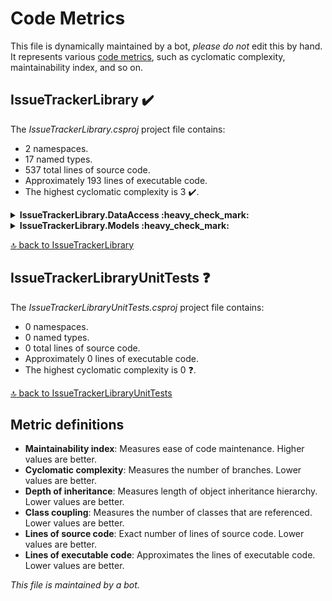 <!-- markdownlint-capture -->
<!-- markdownlint-disable -->

# Code Metrics

This file is dynamically maintained by a bot, *please do not* edit this by hand. It represents
various [code metrics](https://aka.ms/dotnet/code-metrics), such as cyclomatic complexity, maintainability index, and so
on.

<div id='issuetrackerlibrary'></div>

## IssueTrackerLibrary :heavy_check_mark:

The *IssueTrackerLibrary.csproj* project file contains:

- 2 namespaces.
- 17 named types.
- 537 total lines of source code.
- Approximately 193 lines of executable code.
- The highest cyclomatic complexity is 3 :heavy_check_mark:.

<details>
<summary>
  <strong id="issuetrackerlibrary-dataaccess">
    IssueTrackerLibrary.DataAccess :heavy_check_mark:
  </strong>
</summary>
<br>

The `IssueTrackerLibrary.DataAccess` namespace contains 10 named types.

- 10 named types.
- 434 total lines of source code.
- Approximately 165 lines of executable code.
- The highest cyclomatic complexity is 3 :heavy_check_mark:.

<details>
<summary>
  <strong id="dbconnection">
    DbConnection :heavy_check_mark:
  </strong>
</summary>
<br>

- The `DbConnection` contains 14 members.
- 32 total lines of source code.
- Approximately 13 lines of executable code.
- The highest cyclomatic complexity is 2 :heavy_check_mark:.

| Member kind | Line number | Maintainability index | Cyclomatic complexity | Depth of inheritance | Class coupling |
Lines of source / executable code |
| :-: | :-: | :-: | :-: | :-: | :-: | :-: |
| Field
| [7](https://github.com/mpaulosky/IssueTracker/blob/main/src/IssueTrackerLibrary/DataAccess/DbConnection.cs#L7 "IConfiguration DbConnection._config")
| 100 | 0 :heavy_check_mark: | 0 | 1 | 1 / 0 |
| Field
| [9](https://github.com/mpaulosky/IssueTracker/blob/main/src/IssueTrackerLibrary/DataAccess/DbConnection.cs#L9 "string DbConnection._connectionId")
| 93 | 0 :heavy_check_mark: | 0 | 0 | 1 / 1 |
| Field
| [8](https://github.com/mpaulosky/IssueTracker/blob/main/src/IssueTrackerLibrary/DataAccess/DbConnection.cs#L8 "IMongoDatabase DbConnection._db")
| 100 | 0 :heavy_check_mark: | 0 | 1 | 1 / 0 |
| Method
| [24](https://github.com/mpaulosky/IssueTracker/blob/main/src/IssueTrackerLibrary/DataAccess/DbConnection.cs#L24 "DbConnection.DbConnection(IConfiguration config)")
| 64 | 1 :heavy_check_mark: | 0 | 9 | 12 / 8 |
| Property
| [16](https://github.com/mpaulosky/IssueTracker/blob/main/src/IssueTrackerLibrary/DataAccess/DbConnection.cs#L16 "MongoClient DbConnection.Client")
| 100 | 2 :heavy_check_mark: | 0 | 1 | 1 / 0 |
| Property
| [21](https://github.com/mpaulosky/IssueTracker/blob/main/src/IssueTrackerLibrary/DataAccess/DbConnection.cs#L21 "IMongoCollection<CommentModel> DbConnection.CommentCollection")
| 100 | 2 :heavy_check_mark: | 0 | 2 | 1 / 0 |
| Property
| [15](https://github.com/mpaulosky/IssueTracker/blob/main/src/IssueTrackerLibrary/DataAccess/DbConnection.cs#L15 "string DbConnection.CommentCollectionName")
| 100 | 2 :heavy_check_mark: | 0 | 0 | 1 / 1 |
| Property
| [11](https://github.com/mpaulosky/IssueTracker/blob/main/src/IssueTrackerLibrary/DataAccess/DbConnection.cs#L11 "string DbConnection.DbName")
| 100 | 2 :heavy_check_mark: | 0 | 0 | 1 / 0 |
| Property
| [20](https://github.com/mpaulosky/IssueTracker/blob/main/src/IssueTrackerLibrary/DataAccess/DbConnection.cs#L20 "IMongoCollection<IssueModel> DbConnection.IssueCollection")
| 100 | 2 :heavy_check_mark: | 0 | 2 | 1 / 0 |
| Property
| [14](https://github.com/mpaulosky/IssueTracker/blob/main/src/IssueTrackerLibrary/DataAccess/DbConnection.cs#L14 "string DbConnection.IssueCollectionName")
| 100 | 2 :heavy_check_mark: | 0 | 0 | 1 / 1 |
| Property
| [18](https://github.com/mpaulosky/IssueTracker/blob/main/src/IssueTrackerLibrary/DataAccess/DbConnection.cs#L18 "IMongoCollection<StatusModel> DbConnection.StatusCollection")
| 100 | 2 :heavy_check_mark: | 0 | 2 | 1 / 0 |
| Property
| [12](https://github.com/mpaulosky/IssueTracker/blob/main/src/IssueTrackerLibrary/DataAccess/DbConnection.cs#L12 "string DbConnection.StatusCollectionName")
| 100 | 2 :heavy_check_mark: | 0 | 0 | 1 / 1 |
| Property
| [19](https://github.com/mpaulosky/IssueTracker/blob/main/src/IssueTrackerLibrary/DataAccess/DbConnection.cs#L19 "IMongoCollection<UserModel> DbConnection.UserCollection")
| 100 | 2 :heavy_check_mark: | 0 | 2 | 1 / 0 |
| Property
| [13](https://github.com/mpaulosky/IssueTracker/blob/main/src/IssueTrackerLibrary/DataAccess/DbConnection.cs#L13 "string DbConnection.UserCollectionName")
| 100 | 2 :heavy_check_mark: | 0 | 0 | 1 / 1 |

<a href="#issuetrackerlibrary-dataaccess">:top: back to IssueTrackerLibrary.DataAccess</a>

</details>

<details>
<summary>
  <strong id="icommentdata">
    ICommentData :heavy_check_mark:
  </strong>
</summary>
<br>

- The `ICommentData` contains 8 members.
- 11 total lines of source code.
- Approximately 0 lines of executable code.
- The highest cyclomatic complexity is 1 :heavy_check_mark:.

| Member kind | Line number | Maintainability index | Cyclomatic complexity | Depth of inheritance | Class coupling |
Lines of source / executable code |
| :-: | :-: | :-: | :-: | :-: | :-: | :-: |
| Method
| [12](https://github.com/mpaulosky/IssueTracker/blob/main/src/IssueTrackerLibrary/Contracts/ICommentData.cs#L12 "Task ICommentData.CreateComment(CommentModel comment)")
| 100 | 1 :heavy_check_mark: | 0 | 2 | 1 / 0 |
| Method
| [7](https://github.com/mpaulosky/IssueTracker/blob/main/src/IssueTrackerLibrary/Contracts/ICommentData.cs#L7 "Task<List<CommentModel>> ICommentData.GetAllApprovedComments()")
| 100 | 1 :heavy_check_mark: | 0 | 3 | 1 / 0 |
| Method
| [5](https://github.com/mpaulosky/IssueTracker/blob/main/src/IssueTrackerLibrary/Contracts/ICommentData.cs#L5 "Task<List<CommentModel>> ICommentData.GetAllComments()")
| 100 | 1 :heavy_check_mark: | 0 | 3 | 1 / 0 |
| Method
| [9](https://github.com/mpaulosky/IssueTracker/blob/main/src/IssueTrackerLibrary/Contracts/ICommentData.cs#L9 "Task<List<CommentModel>> ICommentData.GetAllCommentsWaitingForApproval()")
| 100 | 1 :heavy_check_mark: | 0 | 3 | 1 / 0 |
| Method
| [8](https://github.com/mpaulosky/IssueTracker/blob/main/src/IssueTrackerLibrary/Contracts/ICommentData.cs#L8 "Task<CommentModel> ICommentData.GetComment(string id)")
| 100 | 1 :heavy_check_mark: | 0 | 2 | 1 / 0 |
| Method
| [6](https://github.com/mpaulosky/IssueTracker/blob/main/src/IssueTrackerLibrary/Contracts/ICommentData.cs#L6 "Task<List<CommentModel>> ICommentData.GetUsersComments(string userId)")
| 100 | 1 :heavy_check_mark: | 0 | 3 | 1 / 0 |
| Method
| [10](https://github.com/mpaulosky/IssueTracker/blob/main/src/IssueTrackerLibrary/Contracts/ICommentData.cs#L10 "Task ICommentData.UpdateComment(CommentModel suggestion)")
| 100 | 1 :heavy_check_mark: | 0 | 2 | 1 / 0 |
| Method
| [11](https://github.com/mpaulosky/IssueTracker/blob/main/src/IssueTrackerLibrary/Contracts/ICommentData.cs#L11 "Task ICommentData.UpvoteComment(string commentId, string userId)")
| 100 | 1 :heavy_check_mark: | 0 | 1 | 1 / 0 |

<a href="#issuetrackerlibrary-dataaccess">:top: back to IssueTrackerLibrary.DataAccess</a>

</details>

<details>
<summary>
  <strong id="idbconnection">
    IDbConnection :heavy_check_mark:
  </strong>
</summary>
<br>

- The `IDbConnection` contains 10 members.
- 13 total lines of source code.
- Approximately 0 lines of executable code.
- The highest cyclomatic complexity is 1 :heavy_check_mark:.

| Member kind | Line number | Maintainability index | Cyclomatic complexity | Depth of inheritance | Class coupling |
Lines of source / executable code |
| :-: | :-: | :-: | :-: | :-: | :-: | :-: |
| Property
| [10](https://github.com/mpaulosky/IssueTracker/blob/main/src/IssueTrackerLibrary/Contracts/IDbConnection.cs#L10 "MongoClient IDbConnection.Client")
| 100 | 1 :heavy_check_mark: | 0 | 1 | 1 / 0 |
| Property
| [14](https://github.com/mpaulosky/IssueTracker/blob/main/src/IssueTrackerLibrary/Contracts/IDbConnection.cs#L14 "IMongoCollection<CommentModel> IDbConnection.CommentCollection")
| 100 | 1 :heavy_check_mark: | 0 | 2 | 1 / 0 |
| Property
| [9](https://github.com/mpaulosky/IssueTracker/blob/main/src/IssueTrackerLibrary/Contracts/IDbConnection.cs#L9 "string IDbConnection.CommentCollectionName")
| 100 | 1 :heavy_check_mark: | 0 | 0 | 1 / 0 |
| Property
| [5](https://github.com/mpaulosky/IssueTracker/blob/main/src/IssueTrackerLibrary/Contracts/IDbConnection.cs#L5 "string IDbConnection.DbName")
| 100 | 1 :heavy_check_mark: | 0 | 0 | 1 / 0 |
| Property
| [13](https://github.com/mpaulosky/IssueTracker/blob/main/src/IssueTrackerLibrary/Contracts/IDbConnection.cs#L13 "IMongoCollection<IssueModel> IDbConnection.IssueCollection")
| 100 | 1 :heavy_check_mark: | 0 | 2 | 1 / 0 |
| Property
| [8](https://github.com/mpaulosky/IssueTracker/blob/main/src/IssueTrackerLibrary/Contracts/IDbConnection.cs#L8 "string IDbConnection.IssueCollectionName")
| 100 | 1 :heavy_check_mark: | 0 | 0 | 1 / 0 |
| Property
| [11](https://github.com/mpaulosky/IssueTracker/blob/main/src/IssueTrackerLibrary/Contracts/IDbConnection.cs#L11 "IMongoCollection<StatusModel> IDbConnection.StatusCollection")
| 100 | 1 :heavy_check_mark: | 0 | 2 | 1 / 0 |
| Property
| [6](https://github.com/mpaulosky/IssueTracker/blob/main/src/IssueTrackerLibrary/Contracts/IDbConnection.cs#L6 "string IDbConnection.StatusCollectionName")
| 100 | 1 :heavy_check_mark: | 0 | 0 | 1 / 0 |
| Property
| [12](https://github.com/mpaulosky/IssueTracker/blob/main/src/IssueTrackerLibrary/Contracts/IDbConnection.cs#L12 "IMongoCollection<UserModel> IDbConnection.UserCollection")
| 100 | 1 :heavy_check_mark: | 0 | 2 | 1 / 0 |
| Property
| [7](https://github.com/mpaulosky/IssueTracker/blob/main/src/IssueTrackerLibrary/Contracts/IDbConnection.cs#L7 "string IDbConnection.UserCollectionName")
| 100 | 1 :heavy_check_mark: | 0 | 0 | 1 / 0 |

<a href="#issuetrackerlibrary-dataaccess">:top: back to IssueTrackerLibrary.DataAccess</a>

</details>

<details>
<summary>
  <strong id="iissuedata">
    IIssueData :heavy_check_mark:
  </strong>
</summary>
<br>

- The `IIssueData` contains 8 members.
- 11 total lines of source code.
- Approximately 0 lines of executable code.
- The highest cyclomatic complexity is 1 :heavy_check_mark:.

| Member kind | Line number | Maintainability index | Cyclomatic complexity | Depth of inheritance | Class coupling |
Lines of source / executable code |
| :-: | :-: | :-: | :-: | :-: | :-: | :-: |
| Method
| [12](https://github.com/mpaulosky/IssueTracker/blob/main/src/IssueTrackerLibrary/Contracts/IIssueData.cs#L12 "Task IIssueData.CreateSuggestion(IssueModel suggestion)")
| 100 | 1 :heavy_check_mark: | 0 | 2 | 1 / 0 |
| Method
| [7](https://github.com/mpaulosky/IssueTracker/blob/main/src/IssueTrackerLibrary/Contracts/IIssueData.cs#L7 "Task<List<IssueModel>> IIssueData.GetAllApprovedSuggestions()")
| 100 | 1 :heavy_check_mark: | 0 | 3 | 1 / 0 |
| Method
| [5](https://github.com/mpaulosky/IssueTracker/blob/main/src/IssueTrackerLibrary/Contracts/IIssueData.cs#L5 "Task<List<IssueModel>> IIssueData.GetAllSuggestions()")
| 100 | 1 :heavy_check_mark: | 0 | 3 | 1 / 0 |
| Method
| [9](https://github.com/mpaulosky/IssueTracker/blob/main/src/IssueTrackerLibrary/Contracts/IIssueData.cs#L9 "Task<List<IssueModel>> IIssueData.GetAllSuggestionsWaitingForApproval()")
| 100 | 1 :heavy_check_mark: | 0 | 3 | 1 / 0 |
| Method
| [8](https://github.com/mpaulosky/IssueTracker/blob/main/src/IssueTrackerLibrary/Contracts/IIssueData.cs#L8 "Task<IssueModel> IIssueData.GetSuggestion(string id)")
| 100 | 1 :heavy_check_mark: | 0 | 2 | 1 / 0 |
| Method
| [6](https://github.com/mpaulosky/IssueTracker/blob/main/src/IssueTrackerLibrary/Contracts/IIssueData.cs#L6 "Task<List<IssueModel>> IIssueData.GetUsersSuggestions(string userId)")
| 100 | 1 :heavy_check_mark: | 0 | 3 | 1 / 0 |
| Method
| [10](https://github.com/mpaulosky/IssueTracker/blob/main/src/IssueTrackerLibrary/Contracts/IIssueData.cs#L10 "Task IIssueData.UpdateSuggestion(IssueModel suggestion)")
| 100 | 1 :heavy_check_mark: | 0 | 2 | 1 / 0 |
| Method
| [11](https://github.com/mpaulosky/IssueTracker/blob/main/src/IssueTrackerLibrary/Contracts/IIssueData.cs#L11 "Task IIssueData.UpvoteSuggestion(string suggestionId, string userId)")
| 100 | 1 :heavy_check_mark: | 0 | 1 | 1 / 0 |

<a href="#issuetrackerlibrary-dataaccess">:top: back to IssueTrackerLibrary.DataAccess</a>

</details>

<details>
<summary>
  <strong id="istatusdata">
    IStatusData :heavy_check_mark:
  </strong>
</summary>
<br>

- The `IStatusData` contains 2 members.
- 5 total lines of source code.
- Approximately 0 lines of executable code.
- The highest cyclomatic complexity is 1 :heavy_check_mark:.

| Member kind | Line number | Maintainability index | Cyclomatic complexity | Depth of inheritance | Class coupling |
Lines of source / executable code |
| :-: | :-: | :-: | :-: | :-: | :-: | :-: |
| Method
| [6](https://github.com/mpaulosky/IssueTracker/blob/main/src/IssueTrackerLibrary/Contracts/IStatusData.cs#L6 "Task IStatusData.CreateStatus(StatusModel status)")
| 100 | 1 :heavy_check_mark: | 0 | 2 | 1 / 0 |
| Method
| [5](https://github.com/mpaulosky/IssueTracker/blob/main/src/IssueTrackerLibrary/Contracts/IStatusData.cs#L5 "Task<List<StatusModel>> IStatusData.GetAllStatuses()")
| 100 | 1 :heavy_check_mark: | 0 | 3 | 1 / 0 |

<a href="#issuetrackerlibrary-dataaccess">:top: back to IssueTrackerLibrary.DataAccess</a>

</details>

<details>
<summary>
  <strong id="iuserdata">
    IUserData :heavy_check_mark:
  </strong>
</summary>
<br>

- The `IUserData` contains 5 members.
- 8 total lines of source code.
- Approximately 0 lines of executable code.
- The highest cyclomatic complexity is 1 :heavy_check_mark:.

| Member kind | Line number | Maintainability index | Cyclomatic complexity | Depth of inheritance | Class coupling |
Lines of source / executable code |
| :-: | :-: | :-: | :-: | :-: | :-: | :-: |
| Method
| [8](https://github.com/mpaulosky/IssueTracker/blob/main/src/IssueTrackerLibrary/Contracts/IUserData.cs#L8 "Task IUserData.CreateUser(UserModel user)")
| 100 | 1 :heavy_check_mark: | 0 | 2 | 1 / 0 |
| Method
| [6](https://github.com/mpaulosky/IssueTracker/blob/main/src/IssueTrackerLibrary/Contracts/IUserData.cs#L6 "Task<UserModel> IUserData.GetUser(string id)")
| 100 | 1 :heavy_check_mark: | 0 | 2 | 1 / 0 |
| Method
| [7](https://github.com/mpaulosky/IssueTracker/blob/main/src/IssueTrackerLibrary/Contracts/IUserData.cs#L7 "Task<UserModel> IUserData.GetUserFromAuthentication(string objectId)")
| 100 | 1 :heavy_check_mark: | 0 | 2 | 1 / 0 |
| Method
| [5](https://github.com/mpaulosky/IssueTracker/blob/main/src/IssueTrackerLibrary/Contracts/IUserData.cs#L5 "Task<List<UserModel>> IUserData.GetUsers()")
| 100 | 1 :heavy_check_mark: | 0 | 3 | 1 / 0 |
| Method
| [9](https://github.com/mpaulosky/IssueTracker/blob/main/src/IssueTrackerLibrary/Contracts/IUserData.cs#L9 "Task IUserData.UpdateUser(UserModel user)")
| 100 | 1 :heavy_check_mark: | 0 | 2 | 1 / 0 |

<a href="#issuetrackerlibrary-dataaccess">:top: back to IssueTrackerLibrary.DataAccess</a>

</details>

<details>
<summary>
  <strong id="mongocommentdata">
    MongoCommentData :heavy_check_mark:
  </strong>
</summary>
<br>

- The `MongoCommentData` contains 14 members.
- 143 total lines of source code.
- Approximately 68 lines of executable code.
- The highest cyclomatic complexity is 3 :heavy_check_mark:.

| Member kind | Line number | Maintainability index | Cyclomatic complexity | Depth of inheritance | Class coupling |
Lines of source / executable code |
| :-: | :-: | :-: | :-: | :-: | :-: | :-: |
| Field
| [9](https://github.com/mpaulosky/IssueTracker/blob/main/src/IssueTrackerLibrary/DataAccess/MongoCommentData.cs#L9 "IMemoryCache MongoCommentData._cache")
| 100 | 0 :heavy_check_mark: | 0 | 1 | 1 / 0 |
| Field
| [11](https://github.com/mpaulosky/IssueTracker/blob/main/src/IssueTrackerLibrary/DataAccess/MongoCommentData.cs#L11 "string MongoCommentData._cacheName")
| 93 | 0 :heavy_check_mark: | 0 | 0 | 1 / 1 |
| Field
| [7](https://github.com/mpaulosky/IssueTracker/blob/main/src/IssueTrackerLibrary/DataAccess/MongoCommentData.cs#L7 "IDbConnection MongoCommentData._db")
| 100 | 0 :heavy_check_mark: | 0 | 1 | 1 / 0 |
| Field
| [10](https://github.com/mpaulosky/IssueTracker/blob/main/src/IssueTrackerLibrary/DataAccess/MongoCommentData.cs#L10 "IMongoCollection<CommentModel> MongoCommentData._suggestions")
| 100 | 0 :heavy_check_mark: | 0 | 2 | 1 / 0 |
| Field
| [8](https://github.com/mpaulosky/IssueTracker/blob/main/src/IssueTrackerLibrary/DataAccess/MongoCommentData.cs#L8 "IUserData MongoCommentData._userData")
| 100 | 0 :heavy_check_mark: | 0 | 1 | 1 / 0 |
| Method
| [13](https://github.com/mpaulosky/IssueTracker/blob/main/src/IssueTrackerLibrary/DataAccess/MongoCommentData.cs#L13 "MongoCommentData.MongoCommentData(IDbConnection db, IUserData userData, IMemoryCache cache)")
| 75 | 1 :heavy_check_mark: | 0 | 5 | 7 / 4 |
| Method
| [120](https://github.com/mpaulosky/IssueTracker/blob/main/src/IssueTrackerLibrary/DataAccess/MongoCommentData.cs#L120 "Task MongoCommentData.CreateComment(CommentModel comment)")
| 58 | 1 :heavy_check_mark: | 0 | 13 | 27 / 14 |
| Method
| [49](https://github.com/mpaulosky/IssueTracker/blob/main/src/IssueTrackerLibrary/DataAccess/MongoCommentData.cs#L49 "Task<List<CommentModel>> MongoCommentData.GetAllApprovedComments()")
| 87 | 1 :heavy_check_mark: | 0 | 4 | 5 / 2 |
| Method
| [21](https://github.com/mpaulosky/IssueTracker/blob/main/src/IssueTrackerLibrary/DataAccess/MongoCommentData.cs#L21 "Task<List<CommentModel>> MongoCommentData.GetAllComments()")
| 68 | 2 :heavy_check_mark: | 0 | 8 | 13 / 7 |
| Method
| [61](https://github.com/mpaulosky/IssueTracker/blob/main/src/IssueTrackerLibrary/DataAccess/MongoCommentData.cs#L61 "Task<List<CommentModel>> MongoCommentData.GetAllCommentsWaitingForApproval()")
| 87 | 1 :heavy_check_mark: | 0 | 4 | 5 / 2 |
| Method
| [55](https://github.com/mpaulosky/IssueTracker/blob/main/src/IssueTrackerLibrary/DataAccess/MongoCommentData.cs#L55 "Task<CommentModel> MongoCommentData.GetComment(string id)")
| 80 | 1 :heavy_check_mark: | 0 | 6 | 5 / 3 |
| Method
| [35](https://github.com/mpaulosky/IssueTracker/blob/main/src/IssueTrackerLibrary/DataAccess/MongoCommentData.cs#L35 "Task<List<CommentModel>> MongoCommentData.GetUsersComments(string userId)")
| 68 | 2 :heavy_check_mark: | 0 | 8 | 13 / 7 |
| Method
| [67](https://github.com/mpaulosky/IssueTracker/blob/main/src/IssueTrackerLibrary/DataAccess/MongoCommentData.cs#L67 "Task MongoCommentData.UpdateComment(CommentModel suggestion)")
| 79 | 1 :heavy_check_mark: | 0 | 5 | 5 / 3 |
| Method
| [73](https://github.com/mpaulosky/IssueTracker/blob/main/src/IssueTrackerLibrary/DataAccess/MongoCommentData.cs#L73 "Task MongoCommentData.UpvoteComment(string commentId, string userId)")
| 51 | 3 :heavy_check_mark: | 0 | 14 | 46 / 25 |

<a href="#issuetrackerlibrary-dataaccess">:top: back to IssueTrackerLibrary.DataAccess</a>

</details>

<details>
<summary>
  <strong id="mongoissuedata">
    MongoIssueData :heavy_check_mark:
  </strong>
</summary>
<br>

- The `MongoIssueData` contains 14 members.
- 128 total lines of source code.
- Approximately 60 lines of executable code.
- The highest cyclomatic complexity is 2 :heavy_check_mark:.

| Member kind | Line number | Maintainability index | Cyclomatic complexity | Depth of inheritance | Class coupling |
Lines of source / executable code |
| :-: | :-: | :-: | :-: | :-: | :-: | :-: |
| Field
| [9](https://github.com/mpaulosky/IssueTracker/blob/main/src/IssueTrackerLibrary/DataAccess/MongoIssueData.cs#L9 "IMemoryCache MongoIssueData._cache")
| 100 | 0 :heavy_check_mark: | 0 | 1 | 1 / 0 |
| Field
| [11](https://github.com/mpaulosky/IssueTracker/blob/main/src/IssueTrackerLibrary/DataAccess/MongoIssueData.cs#L11 "string MongoIssueData._cacheName")
| 93 | 0 :heavy_check_mark: | 0 | 0 | 1 / 1 |
| Field
| [7](https://github.com/mpaulosky/IssueTracker/blob/main/src/IssueTrackerLibrary/DataAccess/MongoIssueData.cs#L7 "IDbConnection MongoIssueData._db")
| 100 | 0 :heavy_check_mark: | 0 | 1 | 1 / 0 |
| Field
| [10](https://github.com/mpaulosky/IssueTracker/blob/main/src/IssueTrackerLibrary/DataAccess/MongoIssueData.cs#L10 "IMongoCollection<IssueModel> MongoIssueData._issues")
| 100 | 0 :heavy_check_mark: | 0 | 2 | 1 / 0 |
| Field
| [8](https://github.com/mpaulosky/IssueTracker/blob/main/src/IssueTrackerLibrary/DataAccess/MongoIssueData.cs#L8 "IUserData MongoIssueData._userData")
| 100 | 0 :heavy_check_mark: | 0 | 1 | 1 / 0 |
| Method
| [13](https://github.com/mpaulosky/IssueTracker/blob/main/src/IssueTrackerLibrary/DataAccess/MongoIssueData.cs#L13 "MongoIssueData.MongoIssueData(IDbConnection db, IUserData userData, IMemoryCache cache)")
| 75 | 1 :heavy_check_mark: | 0 | 5 | 7 / 4 |
| Method
| [105](https://github.com/mpaulosky/IssueTracker/blob/main/src/IssueTrackerLibrary/DataAccess/MongoIssueData.cs#L105 "Task MongoIssueData.CreateSuggestion(IssueModel suggestion)")
| 58 | 1 :heavy_check_mark: | 0 | 12 | 27 / 14 |
| Method
| [49](https://github.com/mpaulosky/IssueTracker/blob/main/src/IssueTrackerLibrary/DataAccess/MongoIssueData.cs#L49 "Task<List<IssueModel>> MongoIssueData.GetAllApprovedSuggestions()")
| 87 | 1 :heavy_check_mark: | 0 | 4 | 5 / 2 |
| Method
| [21](https://github.com/mpaulosky/IssueTracker/blob/main/src/IssueTrackerLibrary/DataAccess/MongoIssueData.cs#L21 "Task<List<IssueModel>> MongoIssueData.GetAllSuggestions()")
| 68 | 2 :heavy_check_mark: | 0 | 8 | 13 / 7 |
| Method
| [61](https://github.com/mpaulosky/IssueTracker/blob/main/src/IssueTrackerLibrary/DataAccess/MongoIssueData.cs#L61 "Task<List<IssueModel>> MongoIssueData.GetAllSuggestionsWaitingForApproval()")
| 87 | 1 :heavy_check_mark: | 0 | 4 | 5 / 2 |
| Method
| [55](https://github.com/mpaulosky/IssueTracker/blob/main/src/IssueTrackerLibrary/DataAccess/MongoIssueData.cs#L55 "Task<IssueModel> MongoIssueData.GetSuggestion(string id)")
| 80 | 1 :heavy_check_mark: | 0 | 6 | 5 / 3 |
| Method
| [35](https://github.com/mpaulosky/IssueTracker/blob/main/src/IssueTrackerLibrary/DataAccess/MongoIssueData.cs#L35 "Task<List<IssueModel>> MongoIssueData.GetUsersSuggestions(string userId)")
| 68 | 2 :heavy_check_mark: | 0 | 8 | 13 / 7 |
| Method
| [67](https://github.com/mpaulosky/IssueTracker/blob/main/src/IssueTrackerLibrary/DataAccess/MongoIssueData.cs#L67 "Task MongoIssueData.UpdateSuggestion(IssueModel suggestion)")
| 79 | 1 :heavy_check_mark: | 0 | 5 | 5 / 3 |
| Method
| [73](https://github.com/mpaulosky/IssueTracker/blob/main/src/IssueTrackerLibrary/DataAccess/MongoIssueData.cs#L73 "Task MongoIssueData.UpvoteSuggestion(string suggestionId, string userId)")
| 56 | 1 :heavy_check_mark: | 0 | 13 | 31 / 17 |

<a href="#issuetrackerlibrary-dataaccess">:top: back to IssueTrackerLibrary.DataAccess</a>

</details>

<details>
<summary>
  <strong id="mongostatusdata">
    MongoStatusData :heavy_check_mark:
  </strong>
</summary>
<br>

- The `MongoStatusData` contains 6 members.
- 31 total lines of source code.
- Approximately 11 lines of executable code.
- The highest cyclomatic complexity is 2 :heavy_check_mark:.

| Member kind | Line number | Maintainability index | Cyclomatic complexity | Depth of inheritance | Class coupling |
Lines of source / executable code |
| :-: | :-: | :-: | :-: | :-: | :-: | :-: |
| Field
| [8](https://github.com/mpaulosky/IssueTracker/blob/main/src/IssueTrackerLibrary/DataAccess/MongoStatusData.cs#L8 "IMemoryCache MongoStatusData._cache")
| 100 | 0 :heavy_check_mark: | 0 | 1 | 1 / 0 |
| Field
| [7](https://github.com/mpaulosky/IssueTracker/blob/main/src/IssueTrackerLibrary/DataAccess/MongoStatusData.cs#L7 "IMongoCollection<StatusModel> MongoStatusData._statuses")
| 100 | 0 :heavy_check_mark: | 0 | 2 | 1 / 0 |
| Method
| [11](https://github.com/mpaulosky/IssueTracker/blob/main/src/IssueTrackerLibrary/DataAccess/MongoStatusData.cs#L11 "MongoStatusData.MongoStatusData(IDbConnection db, IMemoryCache cache)")
| 84 | 1 :heavy_check_mark: | 0 | 4 | 5 / 2 |
| Field
| [9](https://github.com/mpaulosky/IssueTracker/blob/main/src/IssueTrackerLibrary/DataAccess/MongoStatusData.cs#L9 "string MongoStatusData.CacheName")
| 93 | 0 :heavy_check_mark: | 0 | 0 | 1 / 1 |
| Method
| [31](https://github.com/mpaulosky/IssueTracker/blob/main/src/IssueTrackerLibrary/DataAccess/MongoStatusData.cs#L31 "Task MongoStatusData.CreateStatus(StatusModel status)")
| 96 | 1 :heavy_check_mark: | 0 | 4 | 4 / 1 |
| Method
| [17](https://github.com/mpaulosky/IssueTracker/blob/main/src/IssueTrackerLibrary/DataAccess/MongoStatusData.cs#L17 "Task<List<StatusModel>> MongoStatusData.GetAllStatuses()")
| 68 | 2 :heavy_check_mark: | 0 | 6 | 13 / 7 |

<a href="#issuetrackerlibrary-dataaccess">:top: back to IssueTrackerLibrary.DataAccess</a>

</details>

<details>
<summary>
  <strong id="mongouserdata">
    MongoUserData :heavy_check_mark:
  </strong>
</summary>
<br>

- The `MongoUserData` contains 7 members.
- 38 total lines of source code.
- Approximately 13 lines of executable code.
- The highest cyclomatic complexity is 1 :heavy_check_mark:.

| Member kind | Line number | Maintainability index | Cyclomatic complexity | Depth of inheritance | Class coupling |
Lines of source / executable code |
| :-: | :-: | :-: | :-: | :-: | :-: | :-: |
| Field
| [5](https://github.com/mpaulosky/IssueTracker/blob/main/src/IssueTrackerLibrary/DataAccess/MongoUserData.cs#L5 "IMongoCollection<UserModel> MongoUserData._users")
| 100 | 0 :heavy_check_mark: | 0 | 2 | 1 / 0 |
| Method
| [7](https://github.com/mpaulosky/IssueTracker/blob/main/src/IssueTrackerLibrary/DataAccess/MongoUserData.cs#L7 "MongoUserData.MongoUserData(IDbConnection db)")
| 93 | 1 :heavy_check_mark: | 0 | 3 | 4 / 1 |
| Method
| [30](https://github.com/mpaulosky/IssueTracker/blob/main/src/IssueTrackerLibrary/DataAccess/MongoUserData.cs#L30 "Task MongoUserData.CreateUser(UserModel user)")
| 96 | 1 :heavy_check_mark: | 0 | 4 | 4 / 1 |
| Method
| [18](https://github.com/mpaulosky/IssueTracker/blob/main/src/IssueTrackerLibrary/DataAccess/MongoUserData.cs#L18 "Task<UserModel> MongoUserData.GetUser(string id)")
| 80 | 1 :heavy_check_mark: | 0 | 4 | 5 / 3 |
| Method
| [24](https://github.com/mpaulosky/IssueTracker/blob/main/src/IssueTrackerLibrary/DataAccess/MongoUserData.cs#L24 "Task<UserModel> MongoUserData.GetUserFromAuthentication(string objectId)")
| 80 | 1 :heavy_check_mark: | 0 | 4 | 5 / 3 |
| Method
| [12](https://github.com/mpaulosky/IssueTracker/blob/main/src/IssueTrackerLibrary/DataAccess/MongoUserData.cs#L12 "Task<List<UserModel>> MongoUserData.GetUsers()")
| 82 | 1 :heavy_check_mark: | 0 | 5 | 5 / 3 |
| Method
| [35](https://github.com/mpaulosky/IssueTracker/blob/main/src/IssueTrackerLibrary/DataAccess/MongoUserData.cs#L35 "Task MongoUserData.UpdateUser(UserModel user)")
| 83 | 1 :heavy_check_mark: | 0 | 5 | 5 / 2 |

<a href="#issuetrackerlibrary-dataaccess">:top: back to IssueTrackerLibrary.DataAccess</a>

</details>

</details>

<details>
<summary>
  <strong id="issuetrackerlibrary-models">
    IssueTrackerLibrary.Models :heavy_check_mark:
  </strong>
</summary>
<br>

The `IssueTrackerLibrary.Models` namespace contains 7 named types.

- 7 named types.
- 103 total lines of source code.
- Approximately 28 lines of executable code.
- The highest cyclomatic complexity is 2 :heavy_check_mark:.

<details>
<summary>
  <strong id="basiccommentmodel">
    BasicCommentModel :heavy_check_mark:
  </strong>
</summary>
<br>

- The `BasicCommentModel` contains 4 members.
- 17 total lines of source code.
- Approximately 4 lines of executable code.
- The highest cyclomatic complexity is 2 :heavy_check_mark:.

| Member kind | Line number | Maintainability index | Cyclomatic complexity | Depth of inheritance | Class coupling |
Lines of source / executable code |
| :-: | :-: | :-: | :-: | :-: | :-: | :-: |
| Method
| [9](https://github.com/mpaulosky/IssueTracker/blob/main/src/IssueTrackerLibrary/Models/BasicCommentModel.cs#L9 "BasicCommentModel.BasicCommentModel()")
| 100 | 1 :heavy_check_mark: | 0 | 0 | 4 / 0 |
| Method
| [14](https://github.com/mpaulosky/IssueTracker/blob/main/src/IssueTrackerLibrary/Models/BasicCommentModel.cs#L14 "BasicCommentModel.BasicCommentModel(CommentModel comment)")
| 83 | 1 :heavy_check_mark: | 0 | 1 | 5 / 2 |
| Property
| [7](https://github.com/mpaulosky/IssueTracker/blob/main/src/IssueTrackerLibrary/Models/BasicCommentModel.cs#L7 "string BasicCommentModel.Comment")
| 100 | 2 :heavy_check_mark: | 0 | 0 | 1 / 0 |
| Property
| [6](https://github.com/mpaulosky/IssueTracker/blob/main/src/IssueTrackerLibrary/Models/BasicCommentModel.cs#L6 "string BasicCommentModel.Id")
| 100 | 2 :heavy_check_mark: | 0 | 2 | 2 / 2 |

<a href="#issuetrackerlibrary-models">:top: back to IssueTrackerLibrary.Models</a>

</details>

<details>
<summary>
  <strong id="basicissuemodel">
    BasicIssueModel :heavy_check_mark:
  </strong>
</summary>
<br>

- The `BasicIssueModel` contains 4 members.
- 17 total lines of source code.
- Approximately 4 lines of executable code.
- The highest cyclomatic complexity is 2 :heavy_check_mark:.

| Member kind | Line number | Maintainability index | Cyclomatic complexity | Depth of inheritance | Class coupling |
Lines of source / executable code |
| :-: | :-: | :-: | :-: | :-: | :-: | :-: |
| Method
| [9](https://github.com/mpaulosky/IssueTracker/blob/main/src/IssueTrackerLibrary/Models/BasicIssueModel.cs#L9 "BasicIssueModel.BasicIssueModel()")
| 100 | 1 :heavy_check_mark: | 0 | 0 | 4 / 0 |
| Method
| [14](https://github.com/mpaulosky/IssueTracker/blob/main/src/IssueTrackerLibrary/Models/BasicIssueModel.cs#L14 "BasicIssueModel.BasicIssueModel(IssueModel issue)")
| 83 | 1 :heavy_check_mark: | 0 | 1 | 5 / 2 |
| Property
| [6](https://github.com/mpaulosky/IssueTracker/blob/main/src/IssueTrackerLibrary/Models/BasicIssueModel.cs#L6 "string BasicIssueModel.Id")
| 100 | 2 :heavy_check_mark: | 0 | 2 | 2 / 2 |
| Property
| [7](https://github.com/mpaulosky/IssueTracker/blob/main/src/IssueTrackerLibrary/Models/BasicIssueModel.cs#L7 "string BasicIssueModel.Issue")
| 100 | 2 :heavy_check_mark: | 0 | 0 | 1 / 0 |

<a href="#issuetrackerlibrary-models">:top: back to IssueTrackerLibrary.Models</a>

</details>

<details>
<summary>
  <strong id="basicusermodel">
    BasicUserModel :heavy_check_mark:
  </strong>
</summary>
<br>

- The `BasicUserModel` contains 4 members.
- 15 total lines of source code.
- Approximately 4 lines of executable code.
- The highest cyclomatic complexity is 2 :heavy_check_mark:.

| Member kind | Line number | Maintainability index | Cyclomatic complexity | Depth of inheritance | Class coupling |
Lines of source / executable code |
| :-: | :-: | :-: | :-: | :-: | :-: | :-: |
| Method
| [9](https://github.com/mpaulosky/IssueTracker/blob/main/src/IssueTrackerLibrary/Models/BasicUserModel.cs#L9 "BasicUserModel.BasicUserModel()")
| 100 | 1 :heavy_check_mark: | 0 | 0 | 3 / 0 |
| Method
| [12](https://github.com/mpaulosky/IssueTracker/blob/main/src/IssueTrackerLibrary/Models/BasicUserModel.cs#L12 "BasicUserModel.BasicUserModel(UserModel user)")
| 83 | 1 :heavy_check_mark: | 0 | 1 | 5 / 2 |
| Property
| [7](https://github.com/mpaulosky/IssueTracker/blob/main/src/IssueTrackerLibrary/Models/BasicUserModel.cs#L7 "string BasicUserModel.DisplayName")
| 100 | 2 :heavy_check_mark: | 0 | 0 | 1 / 0 |
| Property
| [6](https://github.com/mpaulosky/IssueTracker/blob/main/src/IssueTrackerLibrary/Models/BasicUserModel.cs#L6 "string BasicUserModel.Id")
| 100 | 2 :heavy_check_mark: | 0 | 2 | 2 / 2 |

<a href="#issuetrackerlibrary-models">:top: back to IssueTrackerLibrary.Models</a>

</details>

<details>
<summary>
  <strong id="commentmodel">
    CommentModel :heavy_check_mark:
  </strong>
</summary>
<br>

- The `CommentModel` contains 7 members.
- 12 total lines of source code.
- Approximately 5 lines of executable code.
- The highest cyclomatic complexity is 2 :heavy_check_mark:.

| Member kind | Line number | Maintainability index | Cyclomatic complexity | Depth of inheritance | Class coupling |
Lines of source / executable code |
| :-: | :-: | :-: | :-: | :-: | :-: | :-: |
| Property
| [13](https://github.com/mpaulosky/IssueTracker/blob/main/src/IssueTrackerLibrary/Models/CommentModel.cs#L13 "bool CommentModel.Archived")
| 100 | 2 :heavy_check_mark: | 0 | 0 | 1 / 1 |
| Property
| [10](https://github.com/mpaulosky/IssueTracker/blob/main/src/IssueTrackerLibrary/Models/CommentModel.cs#L10 "BasicUserModel CommentModel.Author")
| 100 | 2 :heavy_check_mark: | 0 | 1 | 1 / 0 |
| Property
| [8](https://github.com/mpaulosky/IssueTracker/blob/main/src/IssueTrackerLibrary/Models/CommentModel.cs#L8 "string CommentModel.Comment")
| 100 | 2 :heavy_check_mark: | 0 | 0 | 1 / 0 |
| Property
| [9](https://github.com/mpaulosky/IssueTracker/blob/main/src/IssueTrackerLibrary/Models/CommentModel.cs#L9 "DateTime CommentModel.DateCreated")
| 100 | 2 :heavy_check_mark: | 0 | 2 | 1 / 1 |
| Property
| [7](https://github.com/mpaulosky/IssueTracker/blob/main/src/IssueTrackerLibrary/Models/CommentModel.cs#L7 "string CommentModel.Id")
| 100 | 2 :heavy_check_mark: | 0 | 3 | 3 / 2 |
| Property
| [12](https://github.com/mpaulosky/IssueTracker/blob/main/src/IssueTrackerLibrary/Models/CommentModel.cs#L12 "StatusModel CommentModel.IssueStatus")
| 100 | 2 :heavy_check_mark: | 0 | 1 | 1 / 0 |
| Property
| [11](https://github.com/mpaulosky/IssueTracker/blob/main/src/IssueTrackerLibrary/Models/CommentModel.cs#L11 "HashSet<string> CommentModel.UserVotes")
| 100 | 2 :heavy_check_mark: | 0 | 1 | 1 / 1 |

<a href="#issuetrackerlibrary-models">:top: back to IssueTrackerLibrary.Models</a>

</details>

<details>
<summary>
  <strong id="issuemodel">
    IssueModel :heavy_check_mark:
  </strong>
</summary>
<br>

- The `IssueModel` contains 8 members.
- 13 total lines of source code.
- Approximately 4 lines of executable code.
- The highest cyclomatic complexity is 2 :heavy_check_mark:.

| Member kind | Line number | Maintainability index | Cyclomatic complexity | Depth of inheritance | Class coupling |
Lines of source / executable code |
| :-: | :-: | :-: | :-: | :-: | :-: | :-: |
| Property
| [14](https://github.com/mpaulosky/IssueTracker/blob/main/src/IssueTrackerLibrary/Models/IssueModel.cs#L14 "bool IssueModel.Archived")
| 100 | 2 :heavy_check_mark: | 0 | 0 | 1 / 1 |
| Property
| [11](https://github.com/mpaulosky/IssueTracker/blob/main/src/IssueTrackerLibrary/Models/IssueModel.cs#L11 "BasicUserModel IssueModel.Author")
| 100 | 2 :heavy_check_mark: | 0 | 1 | 1 / 0 |
| Property
| [10](https://github.com/mpaulosky/IssueTracker/blob/main/src/IssueTrackerLibrary/Models/IssueModel.cs#L10 "DateTime IssueModel.DateCreated")
| 100 | 2 :heavy_check_mark: | 0 | 2 | 1 / 1 |
| Property
| [9](https://github.com/mpaulosky/IssueTracker/blob/main/src/IssueTrackerLibrary/Models/IssueModel.cs#L9 "string IssueModel.Description")
| 100 | 2 :heavy_check_mark: | 0 | 0 | 1 / 0 |
| Property
| [7](https://github.com/mpaulosky/IssueTracker/blob/main/src/IssueTrackerLibrary/Models/IssueModel.cs#L7 "string IssueModel.Id")
| 100 | 2 :heavy_check_mark: | 0 | 3 | 3 / 2 |
| Property
| [8](https://github.com/mpaulosky/IssueTracker/blob/main/src/IssueTrackerLibrary/Models/IssueModel.cs#L8 "string IssueModel.Issue")
| 100 | 2 :heavy_check_mark: | 0 | 0 | 1 / 0 |
| Property
| [12](https://github.com/mpaulosky/IssueTracker/blob/main/src/IssueTrackerLibrary/Models/IssueModel.cs#L12 "StatusModel IssueModel.IssueStatus")
| 100 | 2 :heavy_check_mark: | 0 | 1 | 1 / 0 |
| Property
| [13](https://github.com/mpaulosky/IssueTracker/blob/main/src/IssueTrackerLibrary/Models/IssueModel.cs#L13 "string IssueModel.OwnerNotes")
| 100 | 2 :heavy_check_mark: | 0 | 0 | 1 / 0 |

<a href="#issuetrackerlibrary-models">:top: back to IssueTrackerLibrary.Models</a>

</details>

<details>
<summary>
  <strong id="statusmodel">
    StatusModel :heavy_check_mark:
  </strong>
</summary>
<br>

- The `StatusModel` contains 3 members.
- 8 total lines of source code.
- Approximately 2 lines of executable code.
- The highest cyclomatic complexity is 2 :heavy_check_mark:.

| Member kind | Line number | Maintainability index | Cyclomatic complexity | Depth of inheritance | Class coupling |
Lines of source / executable code |
| :-: | :-: | :-: | :-: | :-: | :-: | :-: |
| Property
| [7](https://github.com/mpaulosky/IssueTracker/blob/main/src/IssueTrackerLibrary/Models/StatusModel.cs#L7 "string StatusModel.Id")
| 100 | 2 :heavy_check_mark: | 0 | 3 | 3 / 2 |
| Property
| [9](https://github.com/mpaulosky/IssueTracker/blob/main/src/IssueTrackerLibrary/Models/StatusModel.cs#L9 "string StatusModel.StatusDescription")
| 100 | 2 :heavy_check_mark: | 0 | 0 | 1 / 0 |
| Property
| [8](https://github.com/mpaulosky/IssueTracker/blob/main/src/IssueTrackerLibrary/Models/StatusModel.cs#L8 "string StatusModel.StatusName")
| 100 | 2 :heavy_check_mark: | 0 | 0 | 1 / 0 |

<a href="#issuetrackerlibrary-models">:top: back to IssueTrackerLibrary.Models</a>

</details>

<details>
<summary>
  <strong id="usermodel">
    UserModel :heavy_check_mark:
  </strong>
</summary>
<br>

- The `UserModel` contains 9 members.
- 14 total lines of source code.
- Approximately 5 lines of executable code.
- The highest cyclomatic complexity is 2 :heavy_check_mark:.

| Member kind | Line number | Maintainability index | Cyclomatic complexity | Depth of inheritance | Class coupling |
Lines of source / executable code |
| :-: | :-: | :-: | :-: | :-: | :-: | :-: |
| Property
| [15](https://github.com/mpaulosky/IssueTracker/blob/main/src/IssueTrackerLibrary/Models/UserModel.cs#L15 "List<BasicCommentModel> UserModel.AuthoredComments")
| 100 | 2 :heavy_check_mark: | 0 | 2 | 1 / 1 |
| Property
| [13](https://github.com/mpaulosky/IssueTracker/blob/main/src/IssueTrackerLibrary/Models/UserModel.cs#L13 "List<BasicIssueModel> UserModel.AuthoredIssues")
| 100 | 2 :heavy_check_mark: | 0 | 2 | 1 / 1 |
| Property
| [11](https://github.com/mpaulosky/IssueTracker/blob/main/src/IssueTrackerLibrary/Models/UserModel.cs#L11 "string UserModel.DisplayName")
| 100 | 2 :heavy_check_mark: | 0 | 0 | 1 / 0 |
| Property
| [12](https://github.com/mpaulosky/IssueTracker/blob/main/src/IssueTrackerLibrary/Models/UserModel.cs#L12 "string UserModel.EmailAddress")
| 100 | 2 :heavy_check_mark: | 0 | 0 | 1 / 0 |
| Property
| [9](https://github.com/mpaulosky/IssueTracker/blob/main/src/IssueTrackerLibrary/Models/UserModel.cs#L9 "string UserModel.FirstName")
| 100 | 2 :heavy_check_mark: | 0 | 0 | 1 / 0 |
| Property
| [7](https://github.com/mpaulosky/IssueTracker/blob/main/src/IssueTrackerLibrary/Models/UserModel.cs#L7 "string UserModel.Id")
| 100 | 2 :heavy_check_mark: | 0 | 3 | 3 / 2 |
| Property
| [10](https://github.com/mpaulosky/IssueTracker/blob/main/src/IssueTrackerLibrary/Models/UserModel.cs#L10 "string UserModel.LastName")
| 100 | 2 :heavy_check_mark: | 0 | 0 | 1 / 0 |
| Property
| [8](https://github.com/mpaulosky/IssueTracker/blob/main/src/IssueTrackerLibrary/Models/UserModel.cs#L8 "string UserModel.ObjectIdentifier")
| 100 | 2 :heavy_check_mark: | 0 | 0 | 1 / 0 |
| Property
| [14](https://github.com/mpaulosky/IssueTracker/blob/main/src/IssueTrackerLibrary/Models/UserModel.cs#L14 "List<BasicCommentModel> UserModel.VotedOnComments")
| 100 | 2 :heavy_check_mark: | 0 | 2 | 1 / 1 |

<a href="#issuetrackerlibrary-models">:top: back to IssueTrackerLibrary.Models</a>

</details>

</details>

<a href="#issuetrackerlibrary">:top: back to IssueTrackerLibrary</a>

<div id='issuetrackerlibraryunittests'></div>

## IssueTrackerLibraryUnitTests :question:

The *IssueTrackerLibraryUnitTests.csproj* project file contains:

- 0 namespaces.
- 0 named types.
- 0 total lines of source code.
- Approximately 0 lines of executable code.
- The highest cyclomatic complexity is 0 :question:.

<a href="#issuetrackerlibraryunittests">:top: back to IssueTrackerLibraryUnitTests</a>

## Metric definitions

- **Maintainability index**: Measures ease of code maintenance. Higher values are better.
- **Cyclomatic complexity**: Measures the number of branches. Lower values are better.
- **Depth of inheritance**: Measures length of object inheritance hierarchy. Lower values are better.
- **Class coupling**: Measures the number of classes that are referenced. Lower values are better.
- **Lines of source code**: Exact number of lines of source code. Lower values are better.
- **Lines of executable code**: Approximates the lines of executable code. Lower values are better.

*This file is maintained by a bot.*

<!-- markdownlint-restore -->